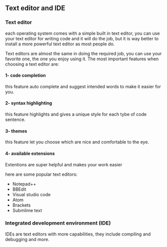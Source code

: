 
## Text editor and IDE

### Text editor

each operating system comes with a simple built in text editor, you can use your text editor for writing code and it will do the job, but it is way better to install
a more powerful text editor as most people do.
 
Text editors are almost the same in doing the required job, you can use your favorite one, the one you enjoy using it.
The most important features when choosing a text editor are:

#### 1- code completion 
this feature auto complete and suggest intended words to make it easier for you.
#### 2- syntax highlighting
this feature highlights and gives a unique style for each tybe of code sentence.
#### 3- themes
this feature let you choose which are nice and comfortable to the eye. 
#### 4- available extensions
Extentions are super helpful and makes your work easier

here are some popular text editors: 

* Notepad++
* BBEdit
* Visual studio code
* Atom
* Brackets
* Submlime text
### Integrated development environment (IDE)

IDEs are text editors with more capabilities, they include compiling and debugging and more.


